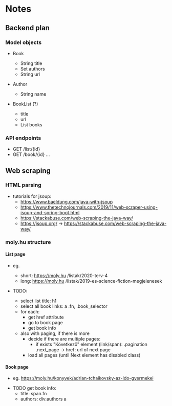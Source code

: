 # Notes

## Backend plan

### Model objects

* Book
    * String title
    * Set<Author> authors
    * String url
    
* Author
    * String name
    
* BookList (?)
    * title
    * url
    * List<Book> books 
    
### API endpoints

* GET /list/{id}
* GET /book/{id}
...

## Web scraping

### HTML parsing
* tutorials for jsoup: 
    + https://www.baeldung.com/java-with-jsoup
    - https://www.thetechnojournals.com/2019/11/web-scraper-using-jsoup-and-spring-boot.html
    - https://stackabuse.com/web-scraping-the-java-way/
    - https://jsoup.org/ -> https://stackabuse.com/web-scraping-the-java-way/


### moly.hu structure

#### List page
* eg.
    * short: https://moly.hu /listak/2020-terv-4
    * long: https://moly.hu /listak/2019-es-science-fiction-megjelenesek
   
* TODO:
    + select list title: h1 
    + select all book links:  a .fn, .book_selector
    + for each:
        + get href attribute
        + go to book page
        + get book info
    - also with paging, if there is more
        - decide if there are multiple pages:
            * if exists "Következő" element (link/span):  .pagination .next_page   -> href: url of next page
        - load all pages (until Next element has disabled class)
    
#### Book page
* eg. https://moly.hu/konyvek/adrian-tchaikovsky-az-ido-gyermekei
+ TODO get book info: 
    + title:  span.fn
    + authors:  div.authors a

